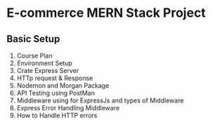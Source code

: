 # E-commerce MERN Stack Project

##

## Basic Setup

1. Course Plan
2. Environment Setup
3. Crate Express Server
4. HTTp request & Response
5. Nodemon and Morgan Package
6. API Testing using PostMan
7. Middleware using for ExpressJs and types of Middleware
8. Express Error Handling Middleware
9. How to Handle HTTP errors
